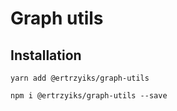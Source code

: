 # Graph utils

## Installation

```
yarn add @ertrzyiks/graph-utils
```

```
npm i @ertrzyiks/graph-utils --save
```

